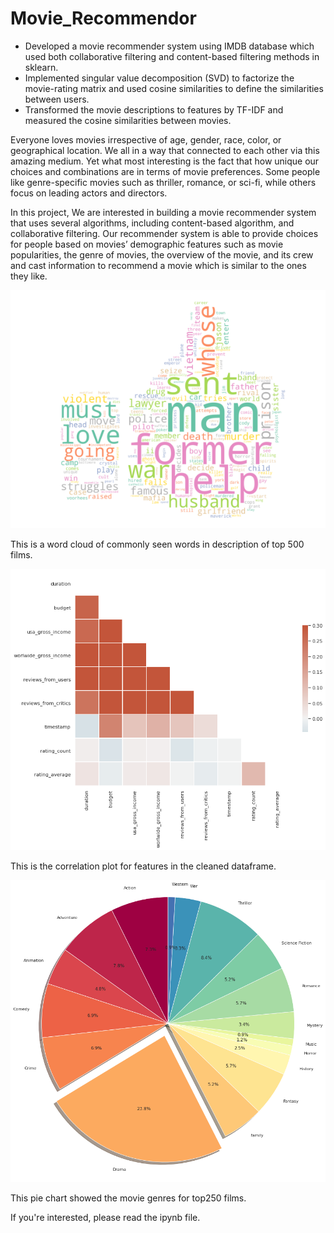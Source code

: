 # Movie_Recommendor

* Developed a movie recommender system using IMDB database which used both collaborative filtering and content-based filtering methods in sklearn.
* Implemented singular value decomposition (SVD) to factorize the movie-rating matrix and used cosine similarities to define the similarities between users.
* Transformed the movie descriptions to features by TF-IDF and measured the cosine similarities between movies.

Everyone loves movies irrespective of age, gender, race, color, or geographical location. We all in a way that connected to each other via this amazing medium. Yet what most interesting is the fact that how unique our choices and combinations are in terms of movie preferences. Some people like genre-specific movies such as thriller, romance, or sci-fi, while others focus on leading actors and directors. 

In this project, We are interested in building a movie recommender system that uses several algorithms, including content-based algorithm, and collaborative filtering. Our recommender system is able to provide choices for people based on movies’ demographic features such as movie popularities, the genre of movies, the overview of the movie, and its crew and cast information to recommend a movie which is similar to the ones they like.

![](images/top500_words.png)

This is a word cloud of commonly seen words in description of top 500 films. 

![](images/movie_correlation.png)

This is the correlation plot for features in the cleaned dataframe. 

![](images/movie_genre.png)

This pie chart showed the movie genres for top250 films.

If you're interested, please read the ipynb file. 
